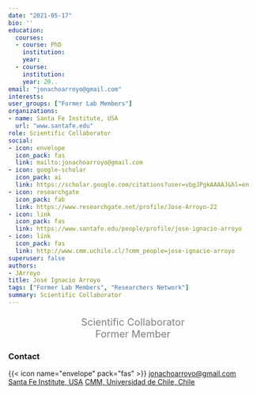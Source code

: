 ```yaml
---
date: "2021-05-17"
bio: ''
education:
  courses:
  - course: PhD 
    institution:  
    year: 
  - course: 
    institution: 
    year: 20..
email: "jonachoarroyo@gmail.com"
interests:
user_groups: ["Former Lab Members"]
organizations:
- name: Santa Fe Institute, USA
  url: "www.santafe.edu"
role: Scientific Collaborator
social:
- icon: envelope
  icon_pack: fas
  link: mailto:jonachoarroyo@gmail.com
- icon: google-scholar
  icon_pack: ai
  link: https://scholar.google.com/citations?user=vbgJPgkAAAAJ&hl=en
- icon: researchgate
  icon_pack: fab
  link: https://www.researchgate.net/profile/Jose-Arroyo-22
- icon: link
  icon_pack: fas
  link: https://www.santafe.edu/people/profile/jose-ignacio-arroyo
- icon: link
  icon_pack: fas
  link: http://www.cmm.uchile.cl/?cmm_people=jose-ignacio-arroyo
superuser: false
authors:
- JArroyo
title: José Ignacio Arroyo
tags: ["Former Lab Members", "Researchers Network"]
summary: Scientific Collaborator
---
```

<p style="color:grey; font-size:20px; text-align:center;"> Scientific Collaborator <br> Former Member </p>

<h3> Contact </h3>

{{< icon name="envelope" pack="fas" >}} jonachoarroyo@gmail.com<br>
<a href="mailto:jonachoarroyo@gmail.com"><i class="fas fa-envelope"></i></a>
<a href="https://scholar.google.com/citations?user=vbgJPgkAAAAJ&hl=en"><i class="ai ai-google-scholar-square ai"></i></a>
<a href="https://www.researchgate.net/profile/Jose-Arroyo-22"><i class="fab fa-researchgate"></i></a>
<a href="https://www.santafe.edu/people/profile/jose-ignacio-arroyo"><i class="fas fa-link"></i> Santa Fe Institute, USA</a>
<a href="http://www.cmm.uchile.cl/?cmm_people=jose-ignacio-arroyo"><i class="fas fa-link"></i> CMM, Universidad de Chile, Chile</a>


